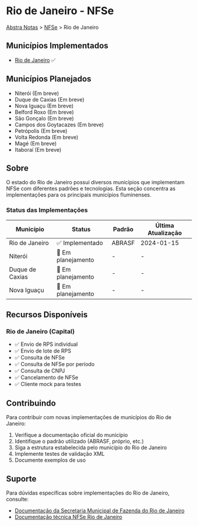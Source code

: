 # Rio de Janeiro - NFSe

[Abstra Notas](/README.md) > [NFSe](/abstra_notas/nfse/README.md) > Rio de Janeiro

## Municípios Implementados

- [Rio de Janeiro](/abstra_notas/nfse/rj/rio_de_janeiro/README.md) ✅

## Municípios Planejados

- Niterói (Em breve)
- Duque de Caxias (Em breve)
- Nova Iguaçu (Em breve)
- Belford Roxo (Em breve)
- São Gonçalo (Em breve)
- Campos dos Goytacazes (Em breve)
- Petrópolis (Em breve)
- Volta Redonda (Em breve)
- Magé (Em breve)
- Itaboraí (Em breve)

## Sobre

O estado do Rio de Janeiro possui diversos municípios que implementam NFSe com diferentes padrões e tecnologias. Esta seção concentra as implementações para os principais municípios fluminenses.

### Status das Implementações

| Município | Status | Padrão | Última Atualização |
|-----------|--------|--------|-------------------|
| Rio de Janeiro | ✅ Implementado | ABRASF | 2024-01-15 |
| Niterói | 🔄 Em planejamento | - | - |
| Duque de Caxias | 🔄 Em planejamento | - | - |
| Nova Iguaçu | 🔄 Em planejamento | - | - |

## Recursos Disponíveis

### Rio de Janeiro (Capital)
- ✅ Envio de RPS individual
- ✅ Envio de lote de RPS
- ✅ Consulta de NFSe
- ✅ Consulta de NFSe por período
- ✅ Consulta de CNPJ
- ✅ Cancelamento de NFSe
- ✅ Cliente mock para testes

## Contribuindo

Para contribuir com novas implementações de municípios do Rio de Janeiro:

1. Verifique a documentação oficial do município
2. Identifique o padrão utilizado (ABRASF, próprio, etc.)
3. Siga a estrutura estabelecida pelo município do Rio de Janeiro
4. Implemente testes de validação XML
5. Documente exemplos de uso

## Suporte

Para dúvidas específicas sobre implementações do Rio de Janeiro, consulte:

- [Documentação da Secretaria Municipal de Fazenda do Rio de Janeiro](https://www.rio.rj.gov.br/)
- [Documentação técnica NFSe Rio de Janeiro](/abstra_notas/nfse/rj/rio_de_janeiro/README.md)
